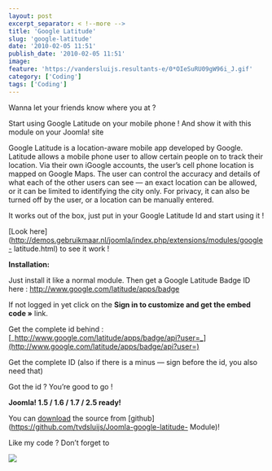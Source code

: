 ```yaml
---
layout: post
excerpt_separator: < !--more -->
title: 'Google Latitude'
slug: 'google-latitude'
date: '2010-02-05 11:51'
publish_date: '2010-02-05 11:51'
image:
feature: 'https://vandersluijs.resultants-e/0*OIeSuRU09gW96i_J.gif'
category: ['Coding']
tags: ['Coding']
---
```

Wanna let your friends know where you at ?  
  
Start using Google Latitude on your mobile phone ! And show it with this
module on your Joomla! site  
  
Google Latitude is a location-aware mobile app developed by Google. Latitude
allows a mobile phone user to allow certain people on to track their location.
Via their own iGoogle accounts, the user’s cell phone location is mapped on
Google Maps. The user can control the accuracy and details of what each of the
other users can see — an exact location can be allowed, or it can be limited
to identifying the city only. For privacy, it can also be turned off by the
user, or a location can be manually entered.  
  
It works out of the box, just put in your Google Latitude Id and start using
it !  
  
[Look
here](http://demos.gebruikmaar.nl/joomla/index.php/extensions/modules/google-
latitude.html) to see it work !  
  
 **Installation:**  
  
Just install it like a normal module. Then get a Google Latitude Badge ID here
: <http://www.google.com/latitude/apps/badge>  
  
If not logged in yet click on the **Sign in to customize and get the embed
code »** link.  
  
Get the complete id behind :
[_http://www.google.com/latitude/apps/badge/api?user=_](http://www.google.com/latitude/apps/badge/api?user=)  
  
Get the complete ID (also if there is a minus — sign before the id, you also
need that)  
  
Got the id ? You’re good to go !  
  
 **Joomla! 1.5 / 1.6 / 1.7 / 2.5 ready!**  
  
You can [download](https://github.com/tvdsluijs/Joomla-google-latitude-Module)
the source from [github](https://github.com/tvdsluijs/Joomla-google-latitude-
Module)!  
  
Like my code ? Don’t forget to

![](https://vandersluijs.resultants-e/0*OIeSuRU09gW96i_J.gif)

